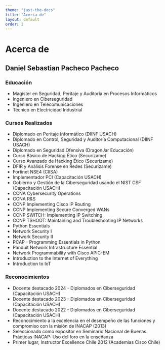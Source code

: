 ```yaml
---
theme: "just-the-docs"
title: "Acerca de"
layout: default
order: 2
---
```

# Acerca de

## Daniel Sebastian Pacheco Pacheco

### Educación
- Magíster en Seguridad, Peritaje y Auditoría en Procesos Informáticos
- Ingeniero en Ciberseguridad
- Ingeniero en Telecomunicaciones
- Técnico en Electricidad Industrial

### Cursos Realizados
- Diplomado en Peritaje Informático (DIINF USACH)
- Diplomado en Control, Seguridad y Auditoría Computacional (DIINF USACH)
- Diplomado en Seguridad Ofensiva (DragonJar Educación)
- Curso Básico de Hacking Ético (Securízame)
- Curso Avanzado de Hacking Ético (Securízame)
- DFIR y Análisis Forense en Redes (Securízame)
- Fortinet NSE4 (CIISA)
- Implementador PCI (Capacitación USACH)
- Gobierno y Gestión de la Ciberseguridad usando el NIST CSF (Capacitación USACH)
- CCNA Cybersecurity Operations
- CCNA R&S
- CCNP Implementing Cisco IP Routing
- CCNP Implementing Secure Converged WANs
- CCNP SWITCH: Implementing IP Switching
- CCNP TSHOOT: Maintaining and Troubleshooting IP Networks
- Python Essentials
- Network Security I
- Network Security II
- PCAP - Programming Essentials in Python
- Panduit Network Infrastructure Essential
- Network Programmability with Cisco APIC-EM
- Introduction to the Internet of Everything
- Introduction to IoT

### Reconocimientos
- Docente destacado 2024 - Diplomados en Ciberseguridad (Capacitación USACH)
- Docente destacado 2023 - Diplomados en Ciberseguridad (Capacitación USACH)
- Docente destacado 2022 - Diplomados en Ciberseguridad (Capacitación USACH)
- Reconocimiento a la excelencia en el desempeño de las funciones y compromiso con la misión de INACAP (2013)
- Seleccionado como expositor en Seminario Nacional de Buenas Prácticas INACAP: Uso del foro en la enseñanza
- Primer lugar, Instructor Excellence Chile 2012 (Academias Cisco Chile)
